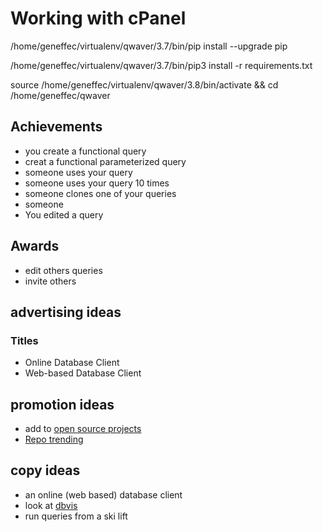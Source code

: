 # Working with cPanel
/home/geneffec/virtualenv/qwaver/3.7/bin/pip install --upgrade pip

/home/geneffec/virtualenv/qwaver/3.7/bin/pip3 install -r requirements.txt

source /home/geneffec/virtualenv/qwaver/3.8/bin/activate && cd /home/geneffec/qwaver


## Achievements
* you create a functional query
* creat a functional parameterized query
* someone uses your query
* someone uses your query 10 times
* someone clones one of your queries
* someone 
* You edited a query

## Awards
* edit others queries
* invite others

## advertising ideas
### Titles
* Online Database Client
* Web-based Database Client

## promotion ideas
* add to [open source projects](https://github.com/wsvincent/awesome-django)
* [Repo trending](https://www.freecodecamp.org/news/how-we-got-a-2-year-old-repo-trending-on-github-in-just-48-hours-12151039d78b/)


## copy ideas
* an online (web based) database client
* look at [dbvis](https://www.dbvis.com/)
* run queries from a ski lift